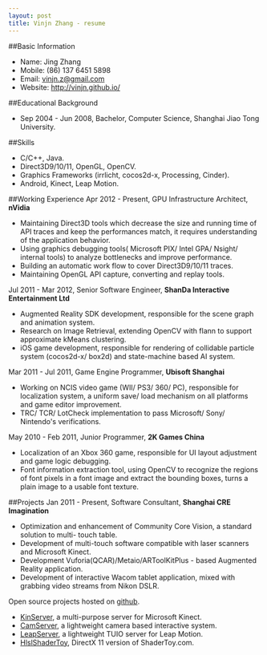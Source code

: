 ```yaml
---
layout: post
title: Vinjn Zhang - resume
---
```

##Basic Information
-   Name:       Jing Zhang 
-   Mobile:     (86) 137 6451 5898 
-   Email:      vinjn.z@gmail.com
-   Website:    http://vinjn.github.io/

##Educational Background
-   Sep 2004 - Jun 2008, Bachelor, Computer Science, Shanghai Jiao Tong University.

##Skills
-   C/C++, Java.
-   Direct3D9/10/11, OpenGL, OpenCV.
-   Graphics Frameworks (irrlicht, cocos2d-x, Processing, Cinder).
-   Android, Kinect, Leap Motion.

##Working Experience
Apr 2012 - Present, GPU Infrastructure Architect, **nVidia**
-   Maintaining Direct3D tools which decrease the size and running time of API traces and keep the performances match, it requires understanding of the application behavior.
-   Using graphics debugging tools( Microsoft PIX/ Intel GPA/ Nsight/ internal tools) to analyze bottlenecks and improve performance.
-   Building an automatic work flow to cover Direct3D9/10/11 traces.
-   Maintaining OpenGL API capture, converting and replay tools.

Jul 2011 - Mar 2012, Senior Software Engineer, **ShanDa Interactive Entertainment Ltd**
-   Augmented Reality SDK development, responsible for the scene graph and animation system.
-   Research on Image Retrieval, extending OpenCV with flann to support approximate kMeans clustering.
-   iOS game development, responsible for rendering of collidable particle system (cocos2d-x/ box2d) and state-machine based AI system.

Mar 2011 - Jul 2011, Game Engine Programmer, **Ubisoft Shanghai**
-   Working on NCIS video game (WII/ PS3/ 360/ PC), responsible for localization system, a uniform save/ load mechanism on all platforms and game editor improvement.
-   TRC/ TCR/ LotCheck implementation to pass Microsoft/ Sony/ Nintendo's verifications.

May 2010 - Feb 2011, Junior Programmer, **2K Games China**
-   Localization of an Xbox 360 game, responsible for UI layout adjustment and game logic debugging.
-   Font information extraction tool, using OpenCV to recognize the regions of font pixels in a font image and extract the bounding boxes, turns a plain image to a usable font texture.

##Projects
Jan 2011 - Present, Software Consultant, **Shanghai CRE Imagination**
-   Optimization and enhancement of Community Core Vision, a standard solution to multi- touch table.
-   Development of multi-touch software compatible with laser scanners and Microsoft Kinect.
-   Development Vuforia(QCAR)/Metaio/ARToolKitPlus - based Augmented Reality application.
-   Development of interactive Wacom tablet application, mixed with grabbing video streams from Nikon DSLR.
   
Open source projects hosted on [github](https://github.com/vinjn).
-   [KinServer](https://github.com/vinjn/KinServer), a multi-purpose server for Microsoft Kinect.
-   [CamServer](http://github.com/vinjn/CamServer/), a lightweight camera based interactive system.
-   [LeapServer](https://github.com/vinjn/LeapServer/), a lightweight TUIO server for Leap Motion.
-   [HlslShaderToy](http://github.com/vinjn/HlslShaderToy/), DirectX 11 version of ShaderToy.com.
